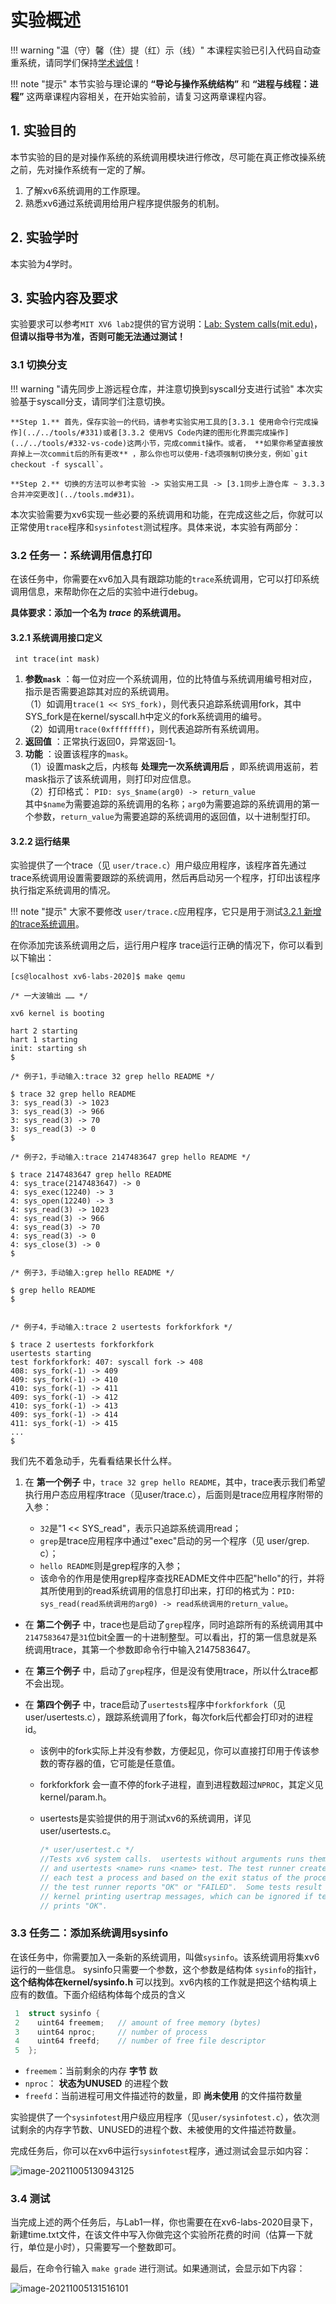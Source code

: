 # 实验概述

!!! warning "温（守）馨（住）提（红）示（线）"
    本课程实验已引入代码自动查重系统，请同学们保持[学术诚信](https://integrity.mit.edu/)！

!!! note   "提示"
    本节实验与理论课的 **“导论与操作系统结构”** 和 **“进程与线程：进程”** 这两章课程内容相关，在开始实验前，请复习这两章课程内容。
    

## 1.  实验目的

本节实验的目的是对操作系统的系统调用模块进行修改，尽可能在真正修改操系统之前，先对操作系统有一定的了解。

1. 了解xv6系统调用的工作原理。
2. 熟悉xv6通过系统调用给用户程序提供服务的机制。

## 2.  实验学时

本实验为4学时。

## 3.  实验内容及要求

实验要求可以参考`MIT XV6 lab2`提供的官方说明：[Lab: System calls(mit.edu)](https://pdos.csail.mit.edu/6.828/2020/labs/syscallhtml)， **但请以指导书为准，否则可能无法通过测试！** 

### 3.1 切换分支

!!! warning   "请先同步上游远程仓库，并注意切换到syscall分支进行试验"
    本次实验基于syscall分支，请同学们注意切换。

    **Step 1.** 首先，保存实验一的代码，请参考实验实用工具的[3.3.1 使用命令行完成操作](../../tools/#331)或者[3.3.2 使用VS Code内建的图形化界面完成操作](../../tools/#332-vs-code)这两小节，完成commit操作。或者， **如果你希望直接放弃掉上一次commit后的所有更改** ，那么你也可以使用-f选项强制切换分支，例如`git checkout -f syscall`。

    **Step 2.** 切换的方法可以参考实验 -> 实验实用工具 -> [3.1同步上游仓库 ~ 3.3.3 合并冲突更改](../tools.md#31)。

本次实验需要为xv6实现一些必要的系统调用和功能，在完成这些之后，你就可以正常使用`trace`程序和`sysinfotest`测试程序。具体来说，本实验有两部分：


### 3.2 任务一：系统调用信息打印

在该任务中，你需要在xv6加入具有跟踪功能的`trace`系统调用，它可以打印系统调用信息，来帮助你在之后的实验中进行debug。

**具体要求：添加一个名为 *trace* 的系统调用。** 

#### 3.2.1 系统调用接口定义

` int trace(int mask)`

1. **参数`mask`** ：每一位对应一个系统调用，位的比特值与系统调用编号相对应，指示是否需要追踪其对应的系统调用。  
（1）如调用`trace(1 << SYS_fork)`，则代表只追踪系统调用fork，其中SYS_fork是在kernel/syscall.h中定义的fork系统调用的编号。  
（2）如调用`trace(0xffffffff)`，则代表追踪所有系统调用。  
1. **返回值** ：正常执行返回0，异常返回-1。  
2. **功能** ：设置该程序的`mask`。  
（1）设置mask之后，内核每 **处理完一次系统调用后** ，即系统调用返前，若mask指示了该系统调用，则打印对应信息。  
（2）打印格式： `PID: sys_$name(arg0) -> return_value`   
其中`$name`为需要追踪的系统调用的名称；`arg0`为需要追踪的系统调用的第一个参数，`return_value`为需要追踪的系统调用的返回值，以十进制型打印。

#### 3.2.2 运行结果

实验提供了一个trace（见 `user/trace.c`）用户级应用程序，该程序首先通过trace系统调用设置需要跟踪的系统调用，然后再启动另一个程序，打印出该程序执行指定系统调用的情况。

!!! note   "提示"
    大家不要修改 `user/trace.c`应用程序，它只是用于测试[3.2.1 新增的trace系统调用](#321)。

在你添加完该系统调用之后，运行用户程序 trace运行正确的情况下，你可以看到以下输出：

```shell
[cs@localhost xv6-labs-2020]$ make qemu

/* 一大波输出 …… */

xv6 kernel is booting

hart 2 starting
hart 1 starting
init: starting sh
$

/* 例子1，手动输入:trace 32 grep hello README */

$ trace 32 grep hello README
3: sys_read(3) -> 1023
3: sys_read(3) -> 966
3: sys_read(3) -> 70
3: sys_read(3) -> 0
$

/* 例子2，手动输入:trace 2147483647 grep hello README */

$ trace 2147483647 grep hello README
4: sys_trace(2147483647) -> 0
4: sys_exec(12240) -> 3
4: sys_open(12240) -> 3
4: sys_read(3) -> 1023
4: sys_read(3) -> 966
4: sys_read(3) -> 70
4: sys_read(3) -> 0
4: sys_close(3) -> 0
$

/* 例子3，手动输入:grep hello README */

$ grep hello README
$


/* 例子4，手动输入:trace 2 usertests forkforkfork */

$ trace 2 usertests forkforkfork
usertests starting
test forkforkfork: 407: syscall fork -> 408
408: sys_fork(-1) -> 409
409: sys_fork(-1) -> 410
410: sys_fork(-1) -> 411
409: sys_fork(-1) -> 412
410: sys_fork(-1) -> 413
409: sys_fork(-1) -> 414
411: sys_fork(-1) -> 415
...
$   
```

我们先不着急动手，先看看结果长什么样。

1. 在 **第一个例子** 中，`trace 32 grep hello README`，其中，trace表示我们希望执行用户态应用程序trace（见user/trace.c），后面则是trace应用程序附带的入参：

    - `32`是"1 << SYS_read"，表示只追踪系统调用read；  
    - `grep`是trace应用程序中通过"exec"启动的另一个程序（见 user/grep.    c）；  
    - `hello README`则是grep程序的入参；  
    - 该命令的作用是使用grep程序查找README文件中匹配"hello"的行，并将其所使用到的read系统调用的信息打印出来，打印的格式为：`PID: sys_read(read系统调用的arg0) -> read系统调用的return_value`。

- 在 **第二个例子** 中，trace也是启动了`grep`程序，同时追踪所有的系统调用其中`2147583647`是`31`位bit全置一的十进制整型。可以看出，打的第一信息就是系统调用trace，其第一个参数即命令行中输入2147583647。

- 在 **第三个例子** 中，启动了`grep`程序，但是没有使用trace，所以什么trace都不会出现。

- 在 **第四个例子** 中，trace启动了`usertests`程序中`forkforkfork`（见 user/usertests.c），跟踪系统调用了fork，每次fork后代都会打印对的进程id。
    - 该例中的fork实际上并没有参数，方便起见，你可以直接打印用于传该参数的寄存器的值，它可能是任意值。
    
    - forkforkfork 会一直不停的fork子进程，直到进程数超过`NPROC`，其定义见kernel/param.h。
    
    - usertests是实验提供的用于测试xv6的系统调用，详见user/usertests.c。
    
      ```c
      /* user/usertest.c */
      //Tests xv6 system calls.  usertests without arguments runs them all
      // and usertests <name> runs <name> test. The test runner creates for
      // each test a process and based on the exit status of the process,
      // the test runner reports "OK" or "FAILED".  Some tests result in
      // kernel printing usertrap messages, which can be ignored if test
      // prints "OK".
      ```
    
      

### 3.3 任务二：添加系统调用sysinfo

在该任务中，你需要加入一条新的系统调用，叫做`sysinfo`。该系统调用将集xv6运行的一些信息。
sysinfo只需要一个参数，这个参数是结构体 `sysinfo`的指针， **这个结构体在kernel/sysinfo.h** 可以找到。xv6内核的工作就是把这个结构填上应有的数值。下面介绍结构体每个成员的含义

```c
 1  struct sysinfo {
 2    uint64 freemem;   // amount of free memory (bytes)
 3    uint64 nproc;     // number of process
 4    uint64 freefd;    // number of free file descriptor
 5  };
```

- `freemem`：当前剩余的内存 **字节** 数
- `nproc`： **状态为UNUSED** 的进程个数
- `freefd`：当前进程可用文件描述符的数量，即 **尚未使用** 的文件描符数量

实验提供了一个`sysinfotest`用户级应用程序（见`user/sysinfotest.c`），依次测试剩余的内存字节数、UNUSED的进程个数、未被使用的文件描述符数量。

完成任务后，你可以在xv6中运行`sysinfotest`程序，通过测试会显示如内容：

![image-20211005130943125](part1.assets/image-20211005130943125.png)

### 3.4 测试

当完成上述的两个任务后，与Lab1一样，你也需要在在xv6-labs-2020目录下，新建time.txt文件，在该文件中写入你做完这个实验所花费的时间（估算一下就行，单位是小时），只需要写一个整数即可。

最后，在命令行输入 `make grade` 进行测试。如果通测试，会显示如下内容：

![image-20211005131516101](part1.assets/image-20211005131516101.png)



